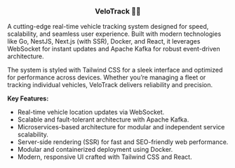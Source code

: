 <h3 align="center">VeloTrack 🚗✨</h3>

A cutting-edge real-time vehicle tracking system designed for speed, scalability, and seamless user experience. Built with modern technologies like Go, NestJS, Next.js (with SSR), Docker, and React, it leverages WebSocket for instant updates and Apache Kafka for robust event-driven architecture.

The system is styled with Tailwind CSS for a sleek interface and optimized for performance across devices. Whether you’re managing a fleet or tracking individual vehicles, VeloTrack delivers reliability and precision.

<strong><p>Key Features:</p></strong>

- Real-time vehicle location updates via WebSocket.
- Scalable and fault-tolerant architecture with Apache Kafka.
- Microservices-based architecture for modular and independent service scalability.
- Server-side rendering (SSR) for fast and SEO-friendly web performance.
- Modular and containerized deployment using Docker.
- Modern, responsive UI crafted with Tailwind CSS and React.

